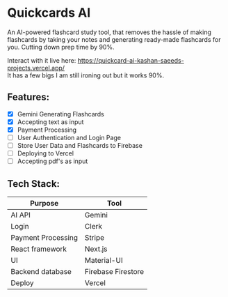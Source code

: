 # Quickcards AI
An AI-powered flashcard study tool, that removes the hassle of making flashcards by taking your notes and generating ready-made flashcards for you. Cutting down prep time by 90%.

Interact with it live here: https://quickcard-ai-kashan-saeeds-projects.vercel.app/ \
It has a few bigs I am still ironing out but it works 90%.

## Features:
- [x] Gemini Generating Flashcards
- [x] Accepting text as input
- [x] Payment Processing
- [ ] User Authentication and Login Page
- [ ] Store User Data and Flashcards to Firebase
- [ ] Deploying to Vercel
- [ ] Accepting pdf's as input

## Tech Stack:
| Purpose   | Tool  |
| --------------- | -------- |
| AI API |  Gemini |
| Login |  Clerk |
| Payment Processing |  Stripe |
| React framework |  Next.js |
| UI |  Material-UI |
| Backend database |  Firebase Firestore |
| Deploy |  Vercel |